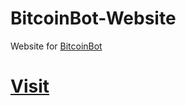 # BitcoinBot-Website
Website for [BitcoinBot](https://github.com/muhammadmuzzammil1998/BitcoinBot)

# [Visit](https://git.muzzammil.xyz/bitcoinbot/)
